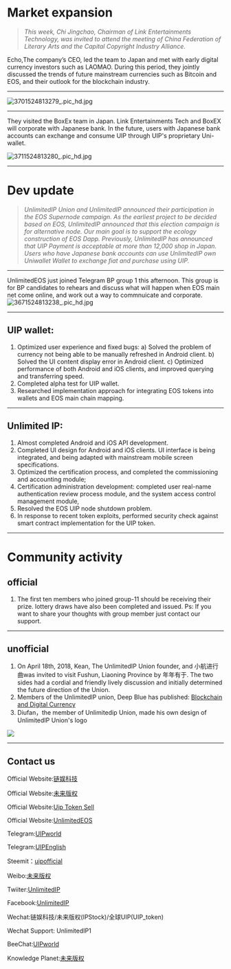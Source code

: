 # Market expansion

>_This week, Chi Jingchao, Chairman of Link Entertainments Technology, was invited to attend the meeting of China Federation of Literary Arts and the Capital Copyright Industry Alliance._

Echo,The company’s CEO, led the team to Japan and met with early digital currency investors such as LAOMAO. During this period, they jointly discussed the trends of future mainstream currencies such as Bitcoin and EOS, and their outlook for the blockchain industry.

---

![3701524813279_.pic_hd.jpg](https://steemitimages.com/DQmRewHeX784qg19hsW6SgfQRvcFhFaLuHV1PPaiRzmwrbi/3701524813279_.pic_hd.jpg)

---

They visited the BoxEx team in Japan. Link Entertainments Tech and BoxEX will corporate with Japanese bank. In the future, users with Japanese bank accounts can exchange and consume UIP through UIP's proprietary Uni-wallet.

![3711524813280_.pic_hd.jpg](https://steemitimages.com/DQmSozC93wYnnmtvGLGuisukqYy8XaCWjhA9f9cU9NPpVax/3711524813280_.pic_hd.jpg)

---

# Dev update
>*UnlimitedIP Union and UnlimitedIP announced their participation in the EOS Supernode campaign. As the earliest project to be decided based on EOS, UnlimitedIP announced that this election campaign is for alternative node. Our main goal is to support the ecology construction of EOS Dapp. Previously, UnlimitedIP has announced that UIP Payment is acceptable at more than 12,000 shop in Japan. Users who have Japanese bank accounts can use UnlimitedIP own Uniwallet Wallet to exchange fiat and purchase using UIP.*

---


UnlimitedEOS just joined Telegram BP group 1 this afternoon. This group is for BP candidates to rehears and discuss what will happen when EOS main net come online, and work out a way to commnuicate and corporate.
 ![3671524813238_.pic_hd.jpg](https://steemitimages.com/DQmQUyGgQfexMQzFq6ruLGUMJxmixSx5PqEmte8zr4notdA/3671524813238_.pic_hd.jpg)

---

## UIP wallet:
1.	Optimized user experience and fixed bugs:
a)	Solved the problem of currency not being able to be manually refreshed in Android client.
b)	Solved the UI content display error in Android client.
c)	Optimized performance of both Android and iOS clients, and improved querying and transferring speed.
2.	Completed alpha test for UIP wallet.
3.	Researched implementation approach for integrating EOS tokens into wallets and EOS main chain mapping.

---

## Unlimited IP:
1.	Almost completed Android and iOS API development.
2.	Completed UI design for Android and iOS clients. UI interface is being integrated, and being adapted with mainstream mobile screen specifications.
3.	Optimized the certification process, and completed the commissioning and accounting module;
4.	Certification administration development: completed user real-name authentication review process module, and the system access control management module,
5.	Resolved the EOS UIP node shutdown problem.
6.	In response to recent token exploits, performed security check against smart contract implementation for the UIP token.

---

# Community  activity 

## official
1.	The first ten members who joined group-11 should be receiving their prize. lottery draws have also been completed and issued.
Ps: If you want to share your thoughts with group member just contact our support.

---

## unofficial
1. On April 18th, 2018, Kean, The UnlimitedIP Union founder, and 小航进行曲was invited to visit Fushun, Liaoning Province by 年年有于. The two sides had a cordial and friendly lively discussion and initially determined the future direction of the Union. 
2. Members of the UnlimitedIP union, Deep Blue has published: [Blockchain and Digital Currency](http://www.jiyanan.com/?p=101)
3. Diufan，the member of Unlimitedip Union, made his own design of UnlimitedIP Union's logo


![](https://steemitimages.com/DQmdsMtMtbnxrdBo2zr7HQ4zQUwRii5uWV1swqQWGwBkeR6/image.png)

---

## Contact us


Official Website:[链娱科技](http://unlimitedip.com.cn)

Official Website:[未来版权](http://uip.store)

Official Website:[Uip Token Sell](http://unlimitedip.io)

Official Website:[UnlimitedEOS](http://unlimitedeos.com)

Telegram:[UIPworld](https://t.me/UIPworld)

Telegram:[UIPEnglish](https://t.me/UIPEnglish)

Steemit：[uipofficial](https://steemit.com/@uipofficial)

Weibo:[未来版权](https://weibo.com/u/6302210817)

Twiiter:[UnlimitedIP](https://twitter.com/UIP_Official)

Facebook:[UnlimitedIP](https://www.facebook.com/Unlimitedip-282278292298208/)

Wechat:链娱科技/未来版权(IPStock)/全球UIP(UIP_token)

Wechat Support: UnlimitedIP1

BeeChat:[UIPworld](https://i.beechat.io/UIPworld)

Knowledge Planet:[未来版权](https://t.xiaomiquan.com/nunUVvF)


